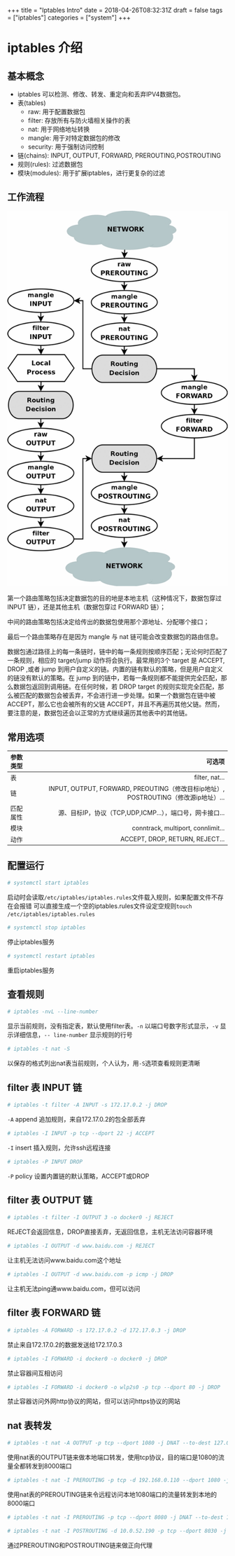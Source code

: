 +++
title = "Iptables Intro"
date = 2018-04-26T08:32:31Z
draft = false
tags = ["iptables"]
categories = ["system"]
+++

# iptables 介绍

## 基本概念

* iptables 可以检测、修改、转发、重定向和丢弃IPV4数据包。
* 表(tables)
    * raw: 用于配置数据包
    * filter: 存放所有与防火墙相关操作的表
    * nat: 用于网络地址转换
    * mangle: 用于对特定数据包的修改
    * security: 用于强制访问控制
* 链(chains): INPUT, OUTPUT, FORWARD, PREROUTING,POSTROUTING
* 规则(rules): 过滤数据包
* 模块(modules): 用于扩展iptables，进行更复杂的过滤

## 工作流程

![iptables 流程图](/system/images/iptables_intro_img1.jpg)

第一个路由策略包括决定数据包的目的地是本地主机（这种情况下，数据包穿过 INPUT 链），还是其他主机（数据包穿过 FORWARD 链）；

中间的路由策略包括决定给传出的数据包使用那个源地址、分配哪个接口；

最后一个路由策略存在是因为 mangle 与 nat 链可能会改变数据包的路由信息。

数据包通过路径上的每一条链时，链中的每一条规则按顺序匹配；无论何时匹配了一条规则，相应的 target/jump 动作将会执行。最常用的3个 target 是 ACCEPT, DROP ,或者 jump 到用户自定义的链。内置的链有默认的策略，但是用户自定义的链没有默认的策略。在 jump 到的链中，若每一条规则都不能提供完全匹配，那么数据包返回到调用链。在任何时候，若 DROP target 的规则实现完全匹配，那么被匹配的数据包会被丢弃，不会进行进一步处理。如果一个数据包在链中被 ACCEPT，那么它也会被所有的父链 ACCEPT，并且不再遍历其他父链。然而，要注意的是，数据包还会以正常的方式继续遍历其他表中的其他链。 

## 常用选项

| 参数类型  | 可选项    |
| :-------- | --------: |
| 表        | filter, nat...    |
| 链        | INPUT, OUTPUT, FORWARD, PREOUTING（修改目标ip地址）, POSTROUTING（修改源ip地址）...   |
| 匹配属性  | 源、目标IP，协议（TCP,UDP,ICMP...），端口号，网卡接口...  |
| 模块      | conntrack, multiport, connlimit...    |
| 动作      | ACCEPT, DROP, RETURN, REJECT...   |

## 配置运行

```bash
# systemctl start iptables
```

启动时会读取`/etc/iptables/iptables.rules`文件载入规则，如果配置文件不存在会报错
可以直接生成一个空的iptables.rules文件设定空规则`touch /etc/iptables/iptables.rules`

```bash
# systemctl stop iptables
```

停止iptables服务

```bash
# systemctl restart iptables
```

重启iptables服务

## 查看规则

```bash
# iptables -nvL --line-number
```

显示当前规则，没有指定表，默认使用filter表。`-n` 以端口号数字形式显示，`-v` 显示详细信息，`-- line-number` 显示规则的行号

```bash
# iptables -t nat -S
```

以保存的格式列出nat表当前规则，个人认为，用`-S`选项查看规则更清晰

## filter 表 INPUT 链

```bash
# iptables -t filter -A INPUT -s 172.17.0.2 -j DROP
```

`-A` append 追加规则，来自172.17.0.2的包全部丢弃

```bash
# iptables -I INPUT -p tcp --dport 22 -j ACCEPT
```

`-I` insert 插入规则，允许ssh远程连接

```bash
# iptables -P INPUT DROP
```

`-P` policy 设置内置链的默认策略，ACCEPT或DROP

## filter 表 OUTPUT 链

```bash
# iptables -t filter -I OUTPUT 3 -o docker0 -j REJECT
```

REJECT会返回信息，DROP直接丢弃，无返回信息，主机无法访问容器环境

```bash
# iptables -I OUTPUT -d www.baidu.com -j REJECT
```

让主机无法访问www.baidu.com这个地址

```bash
# iptables -I OUTPUT -d www.baidu.com -p icmp -j DROP
```

让主机无法ping通www.baidu.com，但可以访问

## filter 表 FORWARD 链

```bash
# iptables -A FORWARD -s 172.17.0.2 -d 172.17.0.3 -j DROP
```

禁止来自172.17.0.2的数据发送给172.17.0.3

```bash
# iptables -I FORWARD -i docker0 -o docker0 -j DROP
```

禁止容器间互相访问

```bash
# iptables -I FORWARD -i docker0 -o wlp2s0 -p tcp --dport 80 -j DROP
```

禁止容器访问外网http协议的网站，但可以访问https协议的网站

## nat 表转发

```bash
# iptables -t nat -A OUTPUT -p tcp --dport 1080 -j DNAT --to-dest 127.0.0.1:8000
```

使用nat表的OUTPUT链来做本地端口转发，使用tcp协议，目的端口是1080的流量全都转发到8000端口

```bash
# iptables -t nat -I PREROUTING -p tcp -d 192.168.0.110 --dport 1080 -j DNAT --to-dest 192.168.0.110:8000
```

使用nat表的PREROUTING链来令远程访问本地1080端口的流量转发到本地的8000端口

```bash
# iptables -t nat -I PREROUTING -p tcp --dport 8080 -j DNAT --to-dest 10.0.52.190:8030
```

```bash
# iptables -t nat -I POSTROUTING -d 10.0.52.190 -p tcp --dport 8030 -j SNAT --to-source 10.72.19.213
```

通过PREROUTING和POSTROUTING链来做正向代理
